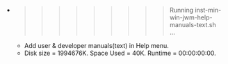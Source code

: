* >>>>>>>>> Running inst-min-win-jwm-help-manuals-text.sh ...
  * Add user & developer manuals(text) in Help menu.
  * Disk size = 1994676K. Space Used = 40K. Runtime = 00:00:00:00.
